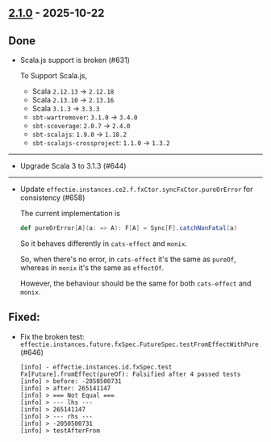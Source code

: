 ## [2.1.0](https://github.com/kevin-lee/effectie/issues?q=is%3Aissue%20is%3Aclosed%20milestone%3Av2-m2) - 2025-10-22


## Done

* Scala.js support is broken (#631)

  To Support Scala.js,
  * Scala `2.12.13` -> `2.12.18`
  * Scala `2.13.10` -> `2.13.16`
  * Scala `3.1.3` -> `3.3.3`
  * `sbt-wartremover`: `3.1.0` -> `3.4.0`
  * `sbt-scoverage`: `2.0.7` -> `2.4.0`
  * `sbt-scalajs`: `1.9.0` -> `1.18.2`
  * `sbt-scalajs-crossproject`: `1.1.0` -> `1.3.2`
***
* Upgrade Scala 3 to 3.1.3 (#644)

***
* Update `effectie.instances.ce2.f.fxCtor.syncFxCtor.pureOrError` for consistency (#658)

  The current implementation is
  ```scala
  def pureOrError[A](a: => A): F[A] = Sync[F].catchNonFatal(a)
  ```
  So it behaves differently in `cats-effect` and `monix`.
  
  So, when there's no error, in `cats-effect` it's the same as `pureOf`, whereas in `monix` it's the same as `effectOf`.
  
  However, the behaviour should be the same for both `cats-effect` and `monix`.

## Fixed:

* Fix the broken test: `effectie.instances.future.fxSpec.FutureSpec.testFromEffectWithPure` (#646)

  ```
  [info] - effectie.instances.id.fxSpec.test Fx[Future].fromEffect(pureOf): Falsified after 4 passed tests
  [info] > before: -2050500731
  [info] > after: 265141147
  [info] > === Not Equal ===
  [info] > --- lhs ---
  [info] > 265141147
  [info] > --- rhs ---
  [info] > -2050500731
  [info] > testAfterFrom
  ```
